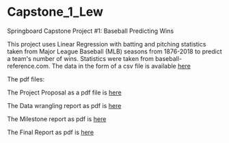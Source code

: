 # Capstone_1_Lew

Springboard Capstone Project #1: Baseball Predicting Wins

This project uses Linear Regression with batting and pitching statistics taken
from Major League Baseball (MLB) seasons from 1876-2018 to predict a team's number
of wins. Statistics were taken from baseball-reference.com. The data in the form
of a csv file is available [here ](https://github.com/swlew369/Capstone_1_Lew/blob/master/MLB_STATS_1876-2018_BP.csv)

The pdf files:

The Project Proposal as a pdf file is [here](https://github.com/swlew369/Capstone_1_Lew/blob/master/Proposal_FirstCapstoneProject_Lew.pdf)

The Data wrangling report as pdf is [here](https://github.com/swlew369/Capstone_1_Lew/blob/master/Capstone_1_Data_Wrangling_Lew.pdf)

The Milestone report as pdf is [here](https://github.com/swlew369/Capstone_1_Lew/blob/master/Cap-1-Milestone%20Report_Lew.pdf)

The Final Report as pdf is [here](https://github.com/swlew369/Capstone_1_Lew/blob/master/Cap_1_Baseball_Final_Report_Lew.pdf)

